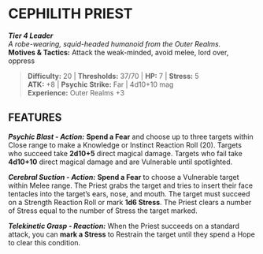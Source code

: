 # CEPHILITH PRIEST

***Tier 4 Leader***  
*A robe-wearing, squid-headed humanoid from the Outer Realms.*  
**Motives & Tactics:** Attack the weak-minded, avoid melee, lord over, oppress

> **Difficulty:** 20 | **Thresholds:** 37/70 | **HP:** 7 | **Stress:** 5  
> **ATK:** +8 | **Psychic Strike:** Far | 4d10+10 mag  
> **Experience:** Outer Realms +3
> 
## FEATURES

***Psychic Blast - Action:*** **Spend a Fear** and choose up to three targets within Close range to make a Knowledge or Instinct Reaction Roll (20). Targets who succeed take **2d10+5** direct magical damage. Targets who fail take **4d10+10** direct magical damage and are Vulnerable until spotlighted.

***Cerebral Suction - Action:*** **Spend a Fear** to choose a Vulnerable target within Melee range. The Priest grabs the target and tries to insert their face tentacles into the target’s ears, nose, and mouth. The target must succeed on a Strength Reaction Roll or mark **1d6 Stress**. The Priest clears a number of Stress equal to the number of Stress the target marked.

***Telekinetic Grasp - Reaction:*** When the Priest succeeds on a standard attack, you can **mark a Stress** to Restrain the target until they spend a Hope to clear this condition.